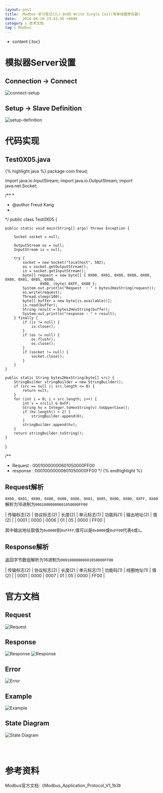 ```yaml
---
layout: post
title:  Modbus-学习笔记(九)-0x05 Write Single Coil(写单线圈寄存器)
date:   2016-06-20 23:43:30 +0800
category : 技术文档
tag : Modbus
---
```


* content
{:toc}

模拟器Server设置
=============================

Connection -> Connect
-----------------------------

![connect-setup](/images/blog/modbus/modbus-05-04-Read-Input-Registers/06-modbus-slave-connect-setup.png)

Setup -> Slave Definition
-----------------------------

![setup-definition](/images/blog/modbus/modbus-05-04-Read-Input-Registers/07-modbus-slave-setup-definition.png)

代码实现
=============================

Test0X05.java
-----------------------------

{% highlight java %}
package com.freud;

import java.io.InputStream;
import java.io.OutputStream;
import java.net.Socket;

/**
 * 
 * @author Freud Kang
 *
 */
public class Test0X05 {

	public static void main(String[] args) throws Exception {

		Socket socket = null;

		OutputStream os = null;
		InputStream is = null;

		try {
			socket = new Socket("localhost", 502);
			os = socket.getOutputStream();
			is = socket.getInputStream();
			byte[] request = new byte[] { 0X00, 0X01, 0X00, 0X00, 0X00, 0X06, 0X01, 0X05, 0X00,
					0X00, (byte) 0XFF, 0X00 };
			System.out.println("Request  : " + bytes2HexString(request));
			os.write(request);
			Thread.sleep(100);
			byte[] buffer = new byte[is.available()];
			is.read(buffer);
			String result = bytes2HexString(buffer);
			System.out.println("response : " + result);
		} finally {
			if (is != null) {
				is.close();
			}
			if (os != null) {
				os.flush();
				os.close();
			}
			if (socket != null) {
				socket.close();
			}
		}
	}

	public static String bytes2HexString(byte[] src) {
		StringBuilder stringBuilder = new StringBuilder();
		if (src == null || src.length <= 0) {
			return null;
		}
		for (int i = 0; i < src.length; i++) {
			int v = src[i] & 0xFF;
			String hv = Integer.toHexString(v).toUpperCase();
			if (hv.length() < 2) {
				stringBuilder.append(0);
			}
			stringBuilder.append(hv);
		}
		return stringBuilder.toString();
	}
}

/**
 * Request  : 00010000000601050000FF00
 * response : 00010000000601050000FF00
 */
{% endhighlight %}

Request解析
-----------------------------

`0X00, 0X01, 0X00, 0X00, 0X00, 0X06, 0X01, 0X05, 0X00, 0X00, 0XFF, 0X00`解析为16进制为`00010000000601050000FF00`

| 传输标志(2) | 协议标志(2) | 长度(2) | 单元标志(1) | 功能码(1) | 输出地址(2) | 值(2) |
| 0001        | 0000        | 0006    | 01          | 05        | 0000        | FF00  |


其中输出地址取值为`0x0000`到`0xFFFF`,值可以是`0x0000`或`0xFF00`代表`0`或`1`。

Response解析
-----------------------------

返回字节数组解析为16进制为`00010000000601050000FF00`

| 传输标志(2) | 协议标志(2) | 长度(2) | 单元标志(1) | 功能码(1) | 线圈地址(1) | 值(2) |
| 0001        | 0000        | 0007    | 01          | 05        | 0000        | FF00  |


官方文档
=============================

Request
-----------------------------

![Request](/images/blog/modbus/modbus-05-05-Write-Single-Coil/01_Request.png)

Response
-----------------------------

![Response](/images/blog/modbus/modbus-05-05-Write-Single-Coil/02_Response_1.png)
![Response](/images/blog/modbus/modbus-05-05-Write-Single-Coil/02_Response_2.png)

Error
-----------------------------

![Error](/images/blog/modbus/modbus-05-05-Write-Single-Coil/03_Error.png)

Example
-----------------------------

![Example](/images/blog/modbus/modbus-05-05-Write-Single-Coil/04_Example.png)

State Diagram
-----------------------------

![State Diagram](/images/blog/modbus/modbus-05-05-Write-Single-Coil/05_State_Diagram.png)


<br>
<br>

参考资料
================================

Modbus官方文档:《Modbus_Application_Protocol_V1_1b3》
